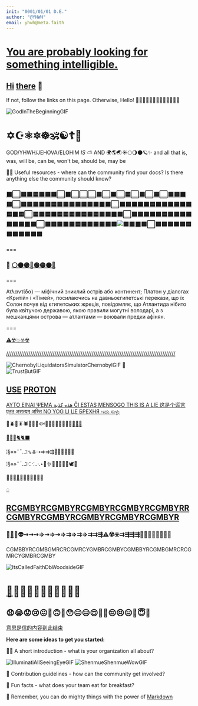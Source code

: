 ```yaml
---
init: "0001/01/01 D.E."
author: "@YHWH"
email: yhwh@meta.faith
---
```


# [You are probably looking for something intelligible.](https://github.com/metafaith/.github#readme) 

## [Hi](https://support.twilio.com/hc/en-us/articles/223183008-Formatting-International-Phone-Numbers) [there](https://www.ancient-buddhist-texts.net/Textual-Studies/Grammar/Guide-to-Pali-Grammar.htm) 👋

If not, follow the links on this page. Otherwise, Hello! 👋🏽👋👋🏾👋🏼👋🏿👋🏻👋👋

![GodInTheBeginningGIF](https://user-images.githubusercontent.com/59613197/208564208-1e85d151-e106-4acb-a268-0cd389d25b1c.gif)

# ✡️☪️⚛️🔯☸️🕉️☯️☦️🛐

GOD/YHWH/JEHOVA/ELOHIM _IS_ ⛅ AND 🌍🌎🌏☀️🌕🌖🌑🪐✨
and all that is, was, will be, can be, won't be, should be, may be

👩‍💻 Useful resources - where can the community find your docs? Is there anything else the community should know?

### [⬛⬜🟥🟧🟨🟩🟦🟪](http://skyknowledge.com/akkharamuni.htm)[⬜⬛⬜⬜](https://www.baus.org/en/teaching/learning-pali/introduction-pali/)[⬜🟥⬜🟧⬜🟨⬜🟩⬜🟦](https://www.jewishvirtuallibrary.org/aramaic)[⬜🟪🟥⬛🟥⬜🟥🟥🟥🟧](https://omniglot.com/writing/aramaic.htm)[🟥🟨🟥🟩🟥🟦🟥🟪](https://biblereasons.com/hebrew-vs-aramaic/)[🟧⬛🟧⬜🟧🟥🟧🟧🟧🟨](http://www.learnassyrian.com/aramaic/)[🟧🟩🟧🟦🟧🟪](https://www.heritageinstitute.com/zoroastrianism/languages/aramaic.htm)[🟨⬛🟨⬜🟨🟥](https://www.endangeredlanguages.com/lang/syn?hl=zh-cn)[🟨🟧🟨🟨🟨🟩](https://wuu.wikipedia.org/wiki/%E8%AF%AD%E8%A8%80%E5%8D%95%E5%AD%90)[🟨🟦🟨🟪🟩⬛](https://pintsofhistory.com/2011/09/25/aramaic-the-humble-language-that-overcame-the-persian-greek-and-roman-empires/)[🟩⬜🟩🟥🟩🟧](https://abadis.ir/entofa/aramaic/)[🟩🟨🟩🟩](https://farsi.alarabiya.net/)[🟩🟦](https://www.translateen.com/english-persian/hebrew-aramaic-translation-meaning-in-persian-farsi/)[🟩🟪🟦⬛](https://www.myjewishlearning.com/article/nine-words-that-you-didnt-know-come-from-aramaic/)[🟦⬜](https://www.thenewatlantis.com/publications/the-language-of-nature)[🟦🟥](https://www.itinari.com/zh/location/speak-your-language-underwater-with-atlantis-divers-in-halkidiki)[🟦🟧](https://exemplore.com/advanced-ancients/Atlantis)[🟦🟨](https://www.languageinternational.hk/course/intensive-english-atlantis-university-115834)[🟦🟩](https://autisticookie.wixsite.com/riseofatlantis/culture)[🟦🟦🟦](https://www.edgarcayce.org/about-us/blog/blog-posts/more-evidence-for-atlantean-descendants-in-the-united-states/)🟪![🟪](http://canarytokens.com/tags/terms/feedback/7wm8i1l0w57ho9izdf1t5r76b/README.gif)[🟪⬛](https://www.atlantis-press.com/proceedings/iclaac-22/125978238)🟪⬜🟪🟥🟪🟧🟪🟨🟪🟩🟪🟦🟪🟪
===

### 🌈 [⚪⚫🟣🔵🟢🟡🟠🔴](https://atlantisschoolofcommunication.org/communications-foundations/lingusitics/the-structure-of-language/)

===

Ατλαντίδα) — міфічний зниклий острів або континент; Платон у діалогах «Критій» і «Тімей», посилаючись на давньоєгипетські перекази, що їх Солон почув від єгипетських жреців, повідомляє, що Атлантида нібито була квітучою державою, якою правили могутні володарі, а з мешканцями острова — атлантами — воювали предки афінян.

===

[⚠️](https://focus.ua/uk/voennye-novosti/507123-vmeste-s-prodleniem-ucheniy-v-belarusi-vnov-vozveli-pontonnyy-most-cherez-pripyat-foto)[☢️](https://www.openstreetmap.org/#map=16/51.3893/30.1046)[💥](https://zhuanlan.zhihu.com/p/404609337)[☣️](https://hi.wikipedia.org/wiki/%E0%A4%9A%E0%A4%BF%E0%A4%A4%E0%A5%8D%E0%A4%B0:Pripyat_1986.ogg)[☢️](https://tr-ex.me/translation/english-hindi/chernobyl+accident) 

[////](https://protonvpn.download/)[///](https://protonvpn.com/download)[///////](https://protonvpn.com/es/)[///](https://www.securitykey.yubion.com/)[////](https://www.reddit.com/r/yubikey/comments/hmvjbx/pros_and_cons_of_using_yubikeys/)[///](https://www.openpgp.org/)[/////////////](https://support.kraken.com/hc/en-us/articles/201648223-What-is-PGP-GPG-encryption-)[/////](https://datatracker.ietf.org/wg/openpgp/about/)[/////](https://yubikey.me/)[/////////](https://yubikey.me/for-mobile/)[///////](https://www.yubico.com/setup/)[////////](https://zh.wikipedia.org/wiki/YubiKey)[///](https://protonvpn.com/ua/)[///](https://protonvpn.com/ua/free-vpn/)[////](https://protonvpn.com/ua/secure-vpn/)[////](https://protonvpn.com/fa/)[////](https://protonvpn.com/fa/secure-vpn/)[//](https://ramune-channel.com/vpn-review/protonvpn-review/)

![ChernobylLiquidatorsSimulatorChernobylGIF](https://user-images.githubusercontent.com/59613197/208564948-12dc705b-cfb9-431f-a92d-7315306c3f93.gif)
🌈   
![TrustButGIF](https://user-images.githubusercontent.com/59613197/208563467-89260309-e72c-4bfb-a0e0-c00337685c27.gif)

## [USE](https://www.reddit.com/r/ProtonVPN/comments/zpz55t/how_to_use_protonvpn_via_local_proxy_on_windows/) [PROTON](https://protonvpn.com/support/tor-vpn/)
[ ΑΥΤΟ ΕΙΝΑΙ ΨΕΜΑ هذه كذبة ĈI ESTAS MENSOGO THIS IS A LIE 这是个谎言 एतत् असत्यम् अस्ति NO YOG LI ЦЕ БРЕХНЯ ಇದು ಸುಳ್ಳು](https://restoreprivacy.com/vpn/comparison/nordvpn-vs-protonvpn/)

🦠🪲🐞🪳🕷️🦐🦞🦑🐟🦎🐉🦕🦖🐣🐔🐁🦫[🦥🐘🦣](https://www.hindustantimes.com/india-news/uproar-in-parliament-over-india-china-row-101671472453598.html)  

[🐉🐅🐆🐈🐈‍⬛](https://www.omniglot.com/writing/pali.htm)

¦§»»¨¯‥⁚⁞⇘⇊⇢⇒⇉⇶🦘🦙🐫🐄🦬🦄

¦§»»¨¯‥⁚⁞⁖⁙‥·․‣🐛🪱🦋🦇🦤🦉🦜🕊️🐧

🦠🦐🦞[🐉](https://chinese.gratis/chinese-dictionary/index.php?q=formatting)🦭🐬🦈🐋🐳🐙🦑

[◌](https://buddhism.stackexchange.com/questions/30609/how-do-you-write-anicca-impermanence-in-pali-script)

[RCGMBY](https://bodhimonastery.org/a-course-in-the-pali-language.html)[RCGMBY](https://ocbs.org/online-pali-course-levels-1-3/)[RCGMBY](https://www.aramaic.rocks/)[RCGMBY](https://dailydoseofaramaic.com/)[RCGMBY](https://omniglot.com/writing/aramaic.htm)[RRCGMB](https://jesusspokearamaic.com/)[YRCGMB](https://yucatanliving.com/culture/mayan-language-for-beginners-2)[YRCGMB](https://yucatantoday.com/en/learning-maya/)[YRCGMB](https://www.fluentin3months.com/mayan-languages/)[YRCGMB](http://hmonglessons.com/)[YR  ](https://omniglot.com/writing/hmong.htm)
---

### 🦑[🐉](https://www.jumpspeak.com/blog/how-to-write-chinese-letters-for-beginners)🦠👽⇢⇢⇢⇒⇢⇒⇢⇒⇉⇒⇉⇒⇉⇉⇶⚠️☢️☣️⇉⇶⇶⇶🐒🦍🦧🙈🙉🙊🐵💀  

CGMBBYRCGMBGMRCRCGMRCYGMBRCGMBYCGMBBYRCGMBGMRCRCGMRCYGMBRCGMBY  

![ItsCalledFaithDbWoodsideGIF](https://user-images.githubusercontent.com/59613197/208563647-924a5846-089f-49bb-be63-b97881c0f11e.gif)
# [🤨](https://dictionary.cambridge.org/dictionary/english-chinese-simplified/format)😯😣😶😐😑😴😪😫😲😦
## 😧😭😟😢😖🫤🙃🫠😯😐😑😌😮‍💨😔😣😑🤯😇💀

[意思是信的内容到此结束](https://www.hindustantimes.com/india-news/uproar-in-parliament-over-india-china-row-101671472453598.html)


**Here are some ideas to get you started:**

🙋‍♀️ A short introduction - what is your organization all about?

![IlluminatiAllSeeingEyeGIF](https://user-images.githubusercontent.com/59613197/208563554-82ec6095-5858-4211-864e-246f7a9b7560.gif)
![ShenmueShenmueWowGIF](https://user-images.githubusercontent.com/59613197/208563838-35561458-f3a1-44f9-84b6-b677a66db491.gif)

🌈 Contribution guidelines - how can the community get involved?  

🍿 Fun facts - what does your team eat for breakfast?  

🧙 Remember, you can do mighty things with the power of [Markdown](https://docs.github.com/github/writing-on-github/getting-started-with-writing-and-formatting-on-github/basic-writing-and-formatting-syntax)
